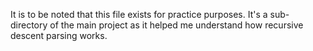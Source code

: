 It is to be noted that this file exists for practice purposes. It's a sub-directory of the main project as it helped me understand how recursive descent parsing works.